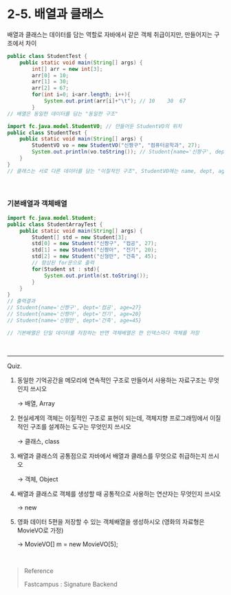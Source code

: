 # 2-5. 배열과 클래스

배열과 클래스는 데이터를 담는 역할로 자바에서 같은 객체 취급이지만, 만들어지는 구조에서 차이

```java
public class StudentTest {
    public static void main(String[] args) {
        int[] arr = new int[3];
        arr[0] = 10;
        arr[1] = 30;
        arr[2] = 67;
        for(int i=0; i<arr.length; i++){
            System.out.print(arr[i]+"\t"); // 10	30	67
        }
// 배열은 동일한 데이터를 담는 "동일한 구조"
```

```java
import fc.java.model.StudentVO; // 만들어둔 StudentVO의 위치
public class StudentTest {
    public static void main(String[] args) {
        StudentVO vo = new StudentVO("신짱구", "컴퓨터공학과", 27);
        System.out.println(vo.toString()); // Student{name='신짱구', dept='컴퓨터공학과', age=27}
    }
}
// 클래스는 서로 다른 데이터를 담는 "이질적인 구조", StudentVO에는 name, dept, age등 String형과 int형이 함께 담겨있음
```

<br/>

### 기본배열과 객체배열

```java
import fc.java.model.Student;
public class StudentArrayTest {
    public static void main(String[] args) {
        Student[] std = new Student[3];
        std[0] = new Student("신짱구", "컴공", 27);
        std[1] = new Student("신짱아", "전기", 20);
        std[2] = new Student("신형만", "건축", 45);
        // 향상된 for문으로 출력
        for(Student st : std){
            System.out.println(st.toString());
        }
    }
}
// 출력결과
// Student{name='신짱구', dept='컴공', age=27}
// Student{name='신짱아', dept='전기', age=20}
// Student{name='신형만', dept='건축', age=45}

// 기본배열은 단일 데이터를 저장하는 반면 객체배열은 한 인덱스마다 객체를 저장
```

<br/>

---

Quiz.

 1. 동일한 기억공간을 메모리에 연속적인 구조로 만들어서 사용하는 자료구조는 무엇인지 쓰시오

    → 배열, Array

 2. 현실세계의 객체는 이질적인 구조로 표현이 되는데, 객체지향 프로그래밍에서 이질적인 구조를 설계하는 도구는 무엇인지 쓰시오

    → 클래스, class

 3. 배열과 클래스의 공통점으로 자바에서 배열과 클래스를 무엇으로 취급하는지 쓰시오

    → 객체, Object

 4. 배열과 클래스로 객체를 생성할 때 공통적으로 사용하는 연산자는 무엇인지 쓰시오

    → new

 5. 영화 데이터 5편을 저장할 수 있는 객체배열을 생성하시오 (영화의 자료형은 MovieVO로 가정)

    → MovieVO[] m = new MovieVO[5];

<br/>

> Reference
>
> Fastcampus : Signature Backend
